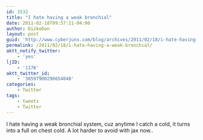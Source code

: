 ```yaml
---
id: 1532
title: "I hate having a weak bronchial"
date: 2011-02-18T09:57:11-04:00
author: DizkoDan
layout: post
guid: 'http://www.cyberjunx.com/blog/archives/2011/02/18/i-hate-having-a-weak-bronchial/'
permalink: /2011/02/18/i-hate-having-a-weak-bronchial/
aktt_notify_twitter:
    - 'yes'
ljID:
    - '1176'
aktt_twitter_id:
    - '38597900296654848'
categories:
    - Twitter
tags:
    - tweets
    - Twitter
---
```


I hate having a weak bronchial system, cuz anytime I catch a cold, it turns into a full on chest cold. A lot harder to avoid with jax now..